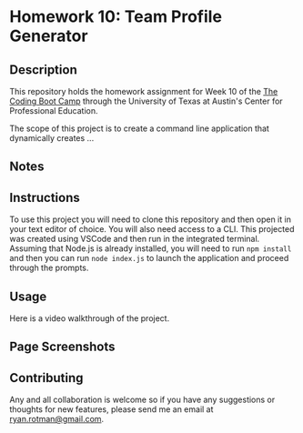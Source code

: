 # Homework 10: Team Profile Generator

## Description
This repository holds the homework assignment for Week 10 of the [The Coding Boot Camp](https://techbootcamps.utexas.edu/coding/) through the University of Texas at Austin's Center for Professional Education.

The scope of this project is to create a command line application that dynamically creates ...

## Notes


## Instructions
To use this project you will need to clone this repository and then open it in your text editor of choice. You will also need access to a CLI. This projected was created using VSCode and then run in the integrated terminal. Assuming that Node.js is already installed, you will need to run ```npm install``` and then you can run ```node index.js``` to launch the application and proceed through the prompts.

## Usage
Here is a video walkthrough of the project.


## Page Screenshots


## Contributing
Any and all collaboration is welcome so if you have any suggestions or thoughts for new features, please send me an email at ryan.rotman@gmail.com.